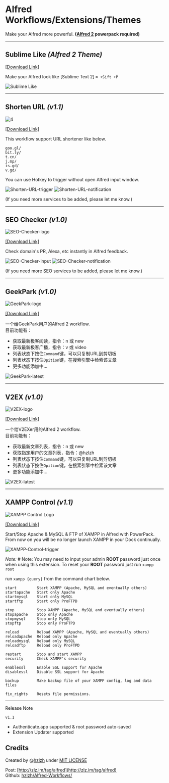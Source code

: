 # Alfred Workflows/Extensions/Themes

Make your Alfred more powerful. **([Alfred 2] powerpack required)**  

* * *

## Sublime Like *(Alfred 2 Theme)*
[\[Download Link\]][9]

Make your Alfred look like [Sublime Text 2] `⌘ +Sift +P`

![Sublime Like][10]

* * *

## Shorten URL *(v1.1)*
![4]

[\[Download Link\]][8]    

This workflow support URL shortener like below.  


    goo.gl/
    bit.ly/
    t.cn/
    j.mp/
    is.gd/
    v.gd/
    
You can use Hotkey to trigger without open Alfred input window.

![Shorten-URL-trigger][5]
![Shorten-URL-notification][6]

(If you need more services to be added, please let me know.)

* * *

## SEO Checker *(v1.0)*

![SEO-Checker-logo]

[\[Download Link\]][SEO-Checker.alfredworkflow]    

Check domain's PR, Alexa, etc instantly in Alfred feedback.

![SEO-Checker-input]
![SEO-Checker-notification]

(If you need more SEO services to be added, please let me know.)  

* * *

## GeekPark *(v1.0)*

![GeekPark-logo]

[\[Download Link\]][GeekPark.alfredworkflow]

一个给GeekPark用户的Alfred 2 workflow.  
目前功能有：

* 获取最新极客阅读，指令：n 或 new
* 获取最新极客广播，指令：v 或 video
* 列表状态下按住`Command`键，可以只复制URL到剪切板
* 列表状态下按住`Opition`键，在搜索引擎中检索该文章
* 更多功能添加中...
	
![GeekPark-latest]

* * *

## V2EX *(v1.0)*

![V2EX-logo]

[\[Download Link\]][V2EX.alfredworkflow]

一个给V2EXer用的Alfred 2 workflow.  
目前功能有：

* 获取最新文章列表，指令：n 或 new
* 获取指定用户的文章列表，指令：@hzlzh
* 列表状态下按住`Command`键，可以只复制URL到剪切板
* 列表状态下按住`Opition`键，在搜索引擎中检索该文章
* 更多功能添加中...
	
![V2EX-latest]

* * *

## XAMPP Control *(v1.1)*
![XAMPP Control Logo]

[\[Download Link\]][XAMPP-Control.alfredextension]

Start/Stop Apache & MySQL & FTP of XAMPP in Alfred with PowerPack. From now on you will be no longer launch XAMPP in your Dock continually.

![XAMPP-Control-trigger]

*Note:* # Note: You may need to input your admin **ROOT** password just once when using this extension. To reset your **ROOT** password just run `xampp root`

run `xampp {query}` from the command chart below.

    start         Start XAMPP (Apache, MySQL and eventually others)
    startapache   Start only Apache
    startmysql    Start only MySQL
    startftp      Start only ProFTPD
    
    stop          Stop XAMPP (Apache, MySQL and eventually others)
    stopapache    Stop only Apache
    stopmysql     Stop only MySQL
    stopftp       Stop only ProFTPD
    
    reload        Reload XAMPP (Apache, MySQL and eventually others)
    reloadapache  Reload only Apache
    reloadmysql   Reload only MySQL
    reloadftp     Reload only ProFTPD
    
    restart       Stop and start XAMPP
    security      Check XAMPP's security
    
    enablessl     Enable SSL support for Apache
    disablessl    Disable SSL support for Apache
    
    backup        Make backup file of your XAMPP config, log and data files
    
    fix_rights    Resets file permissions.
    

* * *

Release Note

`v1.1`

* Authenticate.app supported & root password auto-saved
* Extension Updater supported

## Credits
Created by @[hzlzh](https://twitter.com/hzlzh 'Contact me on Twitter') under [MIT LICENSE](http://rem.mit-license.org/) 

Post: [http://zlz.im/tag/alfred](http://zlz.im/tag/alfred)  
Github: [hzlzh/Alfred-Workflows/](https://github.com/hzlzh/Alfred-Workflows/)


[XAMPP Control Logo]: https://github.com/hzlzh/Alfred-Workflows/raw/master/Downloads/extra/XAMPP-Control-icon.png "XAMPP Control for Alfred Logo"
[XAMPP-Control.alfredextension]: https://github.com/hzlzh/Alfred-Workflows/raw/master/Downloads/XAMPP-Control.alfredextension "XAMPP Control Download Link"
[XAMPP-Control-trigger]: https://github.com/hzlzh/Alfred-Workflows/raw/master/Downloads/extra/XAMPP-Control-trigger.png "XAMPP Control for Alfred Screenshot"
[4]: https://github.com/hzlzh/Alfred-Workflows/raw/master/Downloads/extra/Shorten-URL-icon.png
[5]: https://github.com/hzlzh/Alfred-Workflows/raw/master/Downloads/extra/Shorten-URL-trigger.png
[6]: https://github.com/hzlzh/Alfred-Workflows/raw/master/Downloads/extra/Shorten-URL-notification.png
[7]: https://github.com/hzlzh/Alfred-Workflows/raw/master/Downloads/extra/Shorten-URL-workflow.png
[8]: https://github.com/hzlzh/Alfred-Workflows/raw/master/Downloads/Shorten-URL.alfredworkflow "Download Shorten-URL.alfredworkflow"
[9]: https://github.com/hzlzh/Alfred-Workflows/raw/master/Downloads/Sublime-Like.alfredappearance
[10]: https://github.com/hzlzh/Alfred-Workflows/raw/master/Downloads/extra/Sublime-like.png
[SEO-Checker-logo]: https://github.com/hzlzh/Alfred-Workflows/raw/master/Downloads/extra/SEO-Checker-logo.png
[SEO-Checker.alfredworkflow]: https://github.com/hzlzh/Alfred-Workflows/raw/master/Downloads/SEO-Checker.alfredworkflow
[SEO-Checker-input]: https://github.com/hzlzh/Alfred-Workflows/raw/master/Downloads/extra/SEO-Checker-input.png
[SEO-Checker-notification]: https://github.com/hzlzh/Alfred-Workflows/raw/master/Downloads/extra/SEO-Checker-notification.png
[V2EX-logo]: https://github.com/hzlzh/Alfred-Workflows/raw/master/Downloads/extra/V2EX-logo.png
[V2EX-latest]: https://github.com/hzlzh/Alfred-Workflows/raw/master/Downloads/extra/V2EX-latest.png
[V2EX.alfredworkflow]: https://github.com/hzlzh/Alfred-Workflows/raw/master/Downloads/V2EX.alfredworkflow
 [GeekPark-logo]: https://github.com/hzlzh/Alfred-Workflows/raw/master/Downloads/extra/GeekPark-logo.png
 [GeekPark.alfredworkflow]: https://github.com/hzlzh/Alfred-Workflows/raw/master/Downloads/GeekPark.alfredworkflow
 [GeekPark-latest]: https://github.com/hzlzh/Alfred-Workflows/raw/master/Downloads/extra/GeekPark-screenshot.png

 
[Alfred 2]: http://www.alfredapp.com/